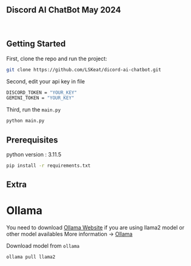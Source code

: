 ## Discord AI ChatBot May 2024

<br/>

## Getting Started

First, clone the repo and run the project:

```bash
git clone https://github.com/LSKeat/dicord-ai-chatbot.git
```
Second, edit your api key in file

```bash
DISCORD_TOKEN = "YOUR_KEY"
GEMINI_TOKEN = "YOUR_KEY"
```
Third, run the `main.py`

```bash
python main.py
```

## Prerequisites

python version : 3.11.5

```bash
pip install -r requirements.txt
```

## Extra

# Ollama

You need to download [Ollama Website](https://ollama.com/) if you are using llama2 model or other model availables
More information -> [Ollama](https://github.com/ollama/ollama)

Download model from `ollama`

```bash
ollama pull llama2
```


